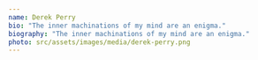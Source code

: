 ```yaml
---
name: Derek Perry
bio: "The inner machinations of my mind are an enigma."
biography: "The inner machinations of my mind are an enigma."
photo: src/assets/images/media/derek-perry.png
---
```

